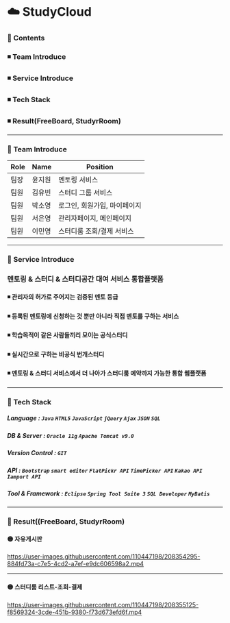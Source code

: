 ☁️ StudyCloud
=============

<h3> 🔵 Contents </h3>
 <h3>◾ Team Introduce</h3>      
 <h3>◾ Service Introduce</h3>    
 <h3>◾ Tech Stack</h3>    
 <h3>◾ Result(FreeBoard, StudyrRoom)</h3> 

* * *


### 🔵 Team Introduce

| Role | Name | Position
| ------------ | ------------- | ------------- |
| 팀장 | 윤지원  | 멘토링 서비스 | 
| 팀원 | 김유빈  | 스터디 그룹 서비스| 
| 팀원 | 박소영  | 로그인, 회원가입, 마이페이지 |
| 팀원 | 서은영  | 관리자페이지, 메인페이지 |
| 팀원 | 이민영  | 스터디룸 조회/결제 서비스 |

* * *

### 🔵 Service Introduce
### 멘토링 & 스터디 & 스터디공간 대여 서비스 통합플랫폼<br>
 <h4>◾ 관리자의 허가로 주어지는 검증된 멘토 등급</h4>      
 <h4>◾ 등록된 멘토링에 신청하는 것 뿐만 아니라 직접 멘토를 구하는 서비스</h4>    
 <h4>◾ 학습목적이 같은 사람들끼리 모이는 공식스터디</h4>    
 <h4>◾ 실시간으로 구하는 비공식 번개스터디</h4> 
 <h4>◾ 멘토링 & 스터디 서비스에서 더 나아가 스터디룸 예약까지 가능한 통합 웹플랫폼</h4> 

* * *

### 🔵 Tech Stack

##### Language : ```Java``` ```HTML5``` ```JavaScript``` ```jQuery``` ```Ajax``` ```JSON``` ```SQL```
##### DB & Server : ```Oracle 11g``` ```Apache Tomcat v9.0```
##### Version Control : ```GIT```
##### API : ```Bootstrap``` ```smart editor``` ```FlatPickr API``` ```TimePicker API``` ```Kakao API``` ```Iamport API```
##### Tool & Framework : ```Eclipse``` ```Spring Tool Suite 3``` ```SQL Developer``` ```MyBatis```

* * * 

### 🔵 Result((FreeBoard, StudyrRoom)
#### 🟡 자유게시판


https://user-images.githubusercontent.com/110447198/208354295-884fd73a-c7e5-4cd2-a7ef-e9dc606598a2.mp4

* * *

#### 🟡 스터디룸 리스트-조회-결제
https://user-images.githubusercontent.com/110447198/208355125-f8569324-3cde-451b-9380-f73d673efd6f.mp4



